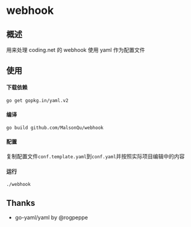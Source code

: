 # webhook

## 概述

用来处理 coding.net 的 webhook
使用 yaml 作为配置文件

## 使用

#### 下载依赖
```text
go get gopkg.in/yaml.v2
```

#### 编译
```
go build github.com/MalsonQu/webhook
```
#### 配置
复制配置文件`conf.template.yaml`到`conf.yaml`并按照实际项目编辑中的内容

#### 运行
```
./webhook
```

## Thanks
- go-yaml/yaml by @rogpeppe






